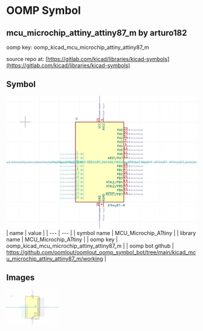 # OOMP Symbol  
## mcu_microchip_attiny_attiny87_m  by arturo182  
  
oomp key: oomp_kicad_mcu_microchip_attiny_attiny87_m  
  
source repo at: [https://gitlab.com/kicad/libraries/kicad-symbols](https://gitlab.com/kicad/libraries/kicad-symbols)  
## Symbol  
  
[![working.png](working_600.png)](working.png)  
| name | value | 
| --- | --- | 
| symbol name | MCU_Microchip_ATtiny | 
| library name | MCU_Microchip_ATtiny | 
| oomp key | oomp_kicad_mcu_microchip_attiny_attiny87_m | 
| oomp bot github | https://github.com/oomlout/oomlout_oomp_symbol_bot/tree/main/kicad_mcu_microchip_attiny_attiny87_m/working | 
## Images  
  
[![working.png](working_140.png)](working.png)  
